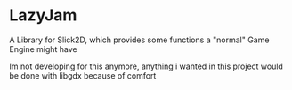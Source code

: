 LazyJam
=======

A Library for Slick2D, which provides some functions a "normal" Game Engine might have

Im not developing for this anymore, anything i wanted in this project would be done with libgdx because of comfort
